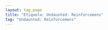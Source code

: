 ```yaml
---
layout: tag_page
title: "Etiqueta: Undaunted: Reinforcemens"
tag: "Undaunted: Reinforcemens"
---
```

